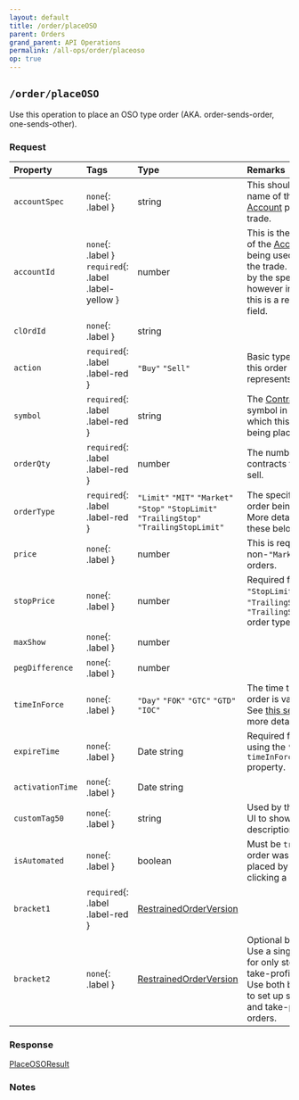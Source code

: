 ```yaml
---
layout: default
title: /order/placeOSO
parent: Orders
grand_parent: API Operations
permalink: /all-ops/order/placeoso
op: true
---
```


<script>
    window.addEventListener('load', () => {
        const TDV = Symbol.for('tdv-docs');
        window[TDV].defineTryit({
            name: 'placeOSO',
            endpoint: '/order/placeOSO',
            method: 'POST',
            params: {
                accountSpec: "accountName",
                accountId: 0,
                action: 'Buy',
                '// clOrdId': "",
                symbol: "ES...",
                orderQty: 1,
                orderType: 'Market',
                '// price': 0,
                '// stopPrice': 0,
                '// maxShow': 0,
                '// pegDifference': 0,
                timeInForce: 'Day',
                '// expireTime': new Date().toJSON(),
                '// activationTime': new Date().toJSON(),
                '// customTag50': "",
                isAutomated: true,
                bracket1: {
                    action: 'Sell',
                    '// clOrdId': "",
                    orderType: 'Stop',
                    '// price': 0,
                    stopPrice: 0,
                    '// maxShow': 0,
                    '// pegDifference': 0,
                    '// timeInForce': 'Day',
                    '// expireTime': new Date().toJSON(),
                    '// text': ""
                },
                bracket2: {
                    action: 'Sell',
                    '// clOrdId': "",
                    orderType: 'Limit',
                    '// price': 0,
                    stopPrice: 0,
                    '// maxShow': 0,
                    '// pegDifference': 0,
                    '// timeInForce': 'Day',
                    '// expireTime': new Date().toJSON(),
                    '// text': ""
                }
            }
        });
        window[TDV].buildCallouts(window[TDV].buildCallouts.defaultAuthWarning);
    });
</script>

## `/order/placeOSO`
Use this operation to place an OSO type order (AKA. order-sends-order, one-sends-other).

### Request

| Property | Tags | Type | Remarks
|:---------|:-----|:-----|:-------
| `accountSpec` | `none`{: .label } | string | This should be the name of the [Account]({{site.baseurl}}/entity-system/entity-index/account) placing the trade.
| `accountId` | `none`{: .label } `required`{: .label .label-yellow } | number | This is the Entity ID of the [Account]({{site.baseurl}}/entity-system/entity-index/account) being used to place the trade. Optional by the specification, however in practice this is a required field.
| `clOrdId` | `none`{: .label } | string | 
| `action` | `required`{: .label .label-red } | `"Buy"` `"Sell"` | Basic type of action this order represents.
| `symbol` | `required`{: .label .label-red } | string | The [Contract]({{site.baseurl}}/entity-system/entity-index/contract) symbol in regards to which this order is being placed.
| `orderQty` | `required`{: .label .label-red } | number | The number of contracts to buy or sell.
| `orderType` | `required`{: .label .label-red } | `"Limit"` `"MIT"` `"Market"` `"Stop"` `"StopLimit"` `"TrailingStop"` `"TrailingStopLimit"` | The specific type of order being placed. More details on these below.
| `price` | `none`{: .label } | number | This is required for non-`"Market"` type orders.
| `stopPrice` | `none`{: .label } | number | Required for `"Stop"`, `"StopLimit"`, `"TrailingStop"`, and `"TrailingStopLimit"` order types.
| `maxShow` | `none`{: .label } | number | 
| `pegDifference` | `none`{: .label } | number | 
| `timeInForce` | `none`{: .label } | `"Day"` `"FOK"` `"GTC"` `"GTD"` `"IOC"` | The time that this order is valid for. See [this section]({{site.baseurl}}/entity-system/entity-index/orderversion#notes) for more details.
| `expireTime` | `none`{: .label } | Date string | Required for orders using the `"GTD"` `timeInForce` property.
| `activationTime` | `none`{: .label } | Date string | 
| `customTag50` | `none`{: .label } | string | Used by the Trader UI to show custom descriptions.
| `isAutomated` | `none`{: .label } | boolean | Must be `true` if the order was not placed by a human clicking a button.
| `bracket1` | `required`{: .label .label-red } | [RestrainedOrderVersion]({{site.baseurl}}/entity-system/entity-index/restrainedorderversion) |
| `bracket2` | `none`{: .label } | [RestrainedOrderVersion]({{site.baseurl}}/entity-system/entity-index/restrainedorderversion) | Optional bracket. Use a single bracket for only stop-loss or take-profit alone. Use both brackets to set up stop-loss and take-profit orders.

### Response
[PlaceOSOResult]({{site.baseurl}}/entity-system/entity-index/placeosoresult)

### Notes